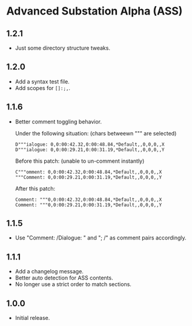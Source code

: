 # Advanced Substation Alpha (ASS)


## 1.2.1

- Just some directory structure tweaks.


## 1.2.0

- Add a syntax test file.
- Add scopes for `[]:;,`.


## 1.1.6

- Better comment toggling behavior.

  Under the following situation: (chars betweewn """ are selected)

      D"""ialogue: 0,0:00:42.32,0:00:48.84,*Default,,0,0,0,,X
      D"""ialogue: 0,0:00:29.21,0:00:31.19,*Default,,0,0,0,,Y

  Before this patch: (unable to un-comment instantly)

      C"""omment: 0,0:00:42.32,0:00:48.84,*Default,,0,0,0,,X
      """Comment: 0,0:00:29.21,0:00:31.19,*Default,,0,0,0,,Y

  After this patch:

      Comment: """0,0:00:42.32,0:00:48.84,*Default,,0,0,0,,X
      Comment: """0,0:00:29.21,0:00:31.19,*Default,,0,0,0,,Y


## 1.1.5

- Use "Comment: /Dialogue: " and "; /" as comment pairs accordingly.


## 1.1.1

- Add a changelog message.
- Better auto detection for ASS contents.
- No longer use a strict order to match sections.


## 1.0.0

- Initial release.
